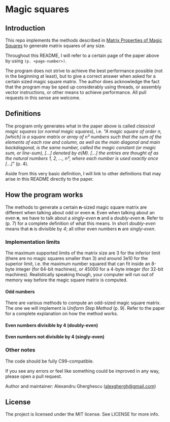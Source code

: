 # Magic squares

## Introduction

This repo implements the methods described in [Matrix Properties of Magic
Squares](https://faculty.etsu.edu/stephen/matrix-magic-squares.pdf) to generate matrix squares of any size.

Throughout this README, I will refer to a certain page of the paper above by
using `(p. <page-number>)`.

The program does not strive to achieve the best performance possible (not in
the beginning at least), but to give a correct answer when asked for a certain
sized magic square matrix. The author does acknowledge the fact that the program
may be sped up considerably using threads, or assembly vector instructions, or
other means to achieve performance. All pull requests in this sense are welcome.

## Definitions

The program only generates what in the paper above is called _classical magic
squares_ (or _normal magic squares_), i.e. _"A magic square of order n, [which]
is a square matrix or array of n² numbers such that the sum of the elements of
each row and column, as well as the main diagonal and main backdiagonal, is the
same number, called the magic constant (or magic sum, or line-sum), [...] denoted
by σ(M). [...] the entries are thought of as the natural numbers 1, 2, ..., n²,
where each number is used exactly once [...]"_ (p. 4).

Aside from this very basic definition, I will link to other definitions that
may arise in this README directly to the paper.

## How the program works

The methods to generate a certain **n**-sized magic square matrix are different when
talking about odd or even **n**. Even when talking about an even **n**, we have to talk
about a _singly-even_ **n** and a _doubly-even_ **n**. Refer to (p. 7) for a complete
definition of what this means. In short _doubly-even_ means that **n** is divisible
by _4_; all other even numbers **n** are _singly-even_.

### Implementation limits

The maximum supported limits of the matrix size are 3 for the inferior limit
(there are no magic squares smaller than 3) and around 3e10 for the superior
limit, i.e. the maximum number squared that can fit inside an 8-byte integer
(for 64-bit machines), or 45000 for a 4-byte integer (for 32-bit machines).
Realistically speaking though, your computer will run out of memory way
before the magic square matrix is computed.

#### Odd numbers

There are various methods to compute an odd-sized magic square matrix. The one
we will implement is _Uniform Step Method_ (p. 9). Refer to the paper for a
complete explanation on how the method works.

#### Even numbers divisible by 4 (doubly-even)

#### Even numbers not divisible by 4 (singly-even)

### Other notes

The code should be fully C99-compatible.

If you see any errors or feel like something could be improved in any way,
please open a pull request.

Author and maintainer: Alexandru Gherghescu (alexghergh@gmail.com)

## License

The project is licensed under the MIT license. See LICENSE for more info.
